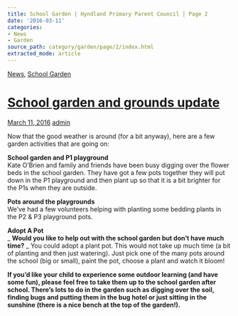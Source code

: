 ```yaml
---
title: School Garden | Hyndland Primary Parent Council | Page 2
date: '2016-03-11'
categories:
- News
- Garden
source_path: category/garden/page/2/index.html
extracted_mode: article
---
```

[News](/news/), [School Garden](category/garden/)

# [School garden and grounds update](/news/school-garden-and-grounds-update/)

[March 11, 2016](/news/school-garden-and-grounds-update/) [admin](author/admin/)

Now that the good weather is around (for a bit anyway), here are a few garden activities that are going on:

**School garden and P1 playground**  
Kate O’Brien and family and friends have been busy digging over the flower beds in the school garden. They have got a few pots together they will put down in the P1 playground and then plant up so that it is a bit brighter for the P1s when they are outside.

**Pots around the playgrounds**  
We’ve had a few volunteers helping with planting some bedding plants in the P2 & P3 playground pots.

**Adopt A Pot**  
_ **Would you like to help out with the school garden but don’t have much time?** _ You could adopt a plant pot. This would not take up much time (a bit of planting and then just watering). Just pick one of the many pots around the school (big or small), paint the pot, choose a plant and watch it bloom!

**If you’d like your child to experience some outdoor learning (and have some fun), please feel free to take them up to the school garden after school. There’s lots to do in the garden such as digging over the soil, finding bugs and putting them in the bug hotel or just sitting in the sunshine (there is a nice bench at the top of the garden!).**
